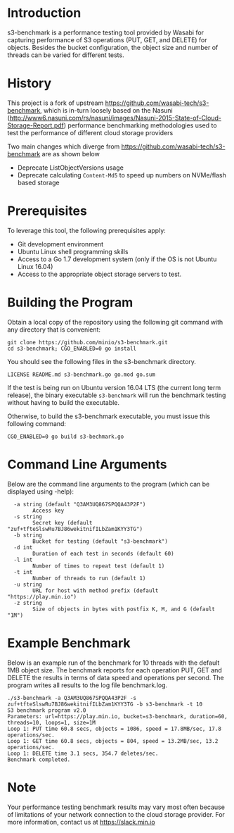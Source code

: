 # Introduction
s3-benchmark is a performance testing tool provided by Wasabi for capturing performance of S3 operations (PUT, GET, and DELETE) for objects. Besides the bucket configuration, the object size and number of threads can be varied for different tests.

# History
This project is a fork of upstream https://github.com/wasabi-tech/s3-benchmark, which is in-turn loosely based on the Nasuni (http://www6.nasuni.com/rs/nasuni/images/Nasuni-2015-State-of-Cloud-Storage-Report.pdf) performance benchmarking methodologies used to test the performance of different cloud storage providers

Two main changes which diverge from https://github.com/wasabi-tech/s3-benchmark are as shown below

- Deprecate ListObjectVersions usage
- Deprecate calculating `Content-Md5` to speed up numbers on NVMe/flash based storage

# Prerequisites
To leverage this tool, the following prerequisites apply:
* Git development environment
* Ubuntu Linux shell programming skills
* Access to a Go 1.7 development system (only if the OS is not Ubuntu Linux 16.04)
* Access to the appropriate object storage servers to test.

# Building the Program
Obtain a local copy of the repository using the following git command with any directory that is convenient:

```
git clone https://github.com/minio/s3-benchmark.git
cd s3-benchmark; CGO_ENABLED=0 go install
```

You should see the following files in the s3-benchmark directory.
```
LICENSE	README.md s3-benchmark.go go.mod go.sum
```

If the test is being run on Ubuntu version 16.04 LTS (the current long term release), the binary
executable `s3-benchmark` will run the benchmark testing without having to build the executable.

Otherwise, to build the s3-benchmark executable, you must issue this following command:
```
CGO_ENABLED=0 go build s3-bechmark.go
```

# Command Line Arguments
Below are the command line arguments to the program (which can be displayed using -help):

```
  -a string (default "Q3AM3UQ867SPQQA43P2F")
        Access key
  -s string
        Secret key (default "zuf+tfteSlswRu7BJ86wekitnifILbZam1KYY3TG")
  -b string
        Bucket for testing (default "s3-benchmark")
  -d int
        Duration of each test in seconds (default 60)
  -l int
        Number of times to repeat test (default 1)
  -t int
        Number of threads to run (default 1)
  -u string
        URL for host with method prefix (default "https://play.min.io")
  -z string
        Size of objects in bytes with postfix K, M, and G (default "1M")
```

# Example Benchmark
Below is an example run of the benchmark for 10 threads with the default 1MB object size.  The benchmark reports
for each operation PUT, GET and DELETE the results in terms of data speed and operations per second.  The program
writes all results to the log file benchmark.log.

```
./s3-benchmark -a Q3AM3UQ867SPQQA43P2F -s zuf+tfteSlswRu7BJ86wekitnifILbZam1KYY3TG -b s3-benchmark -t 10
S3 benchmark program v2.0
Parameters: url=https://play.min.io, bucket=s3-benchmark, duration=60, threads=10, loops=1, size=1M
Loop 1: PUT time 60.8 secs, objects = 1086, speed = 17.8MB/sec, 17.8 operations/sec.
Loop 1: GET time 60.8 secs, objects = 804, speed = 13.2MB/sec, 13.2 operations/sec.
Loop 1: DELETE time 3.1 secs, 354.7 deletes/sec.
Benchmark completed.
```

# Note
Your performance testing benchmark results may vary most often because of limitations of your network connection to the cloud storage provider.  For more information, contact us at https://slack.min.io
